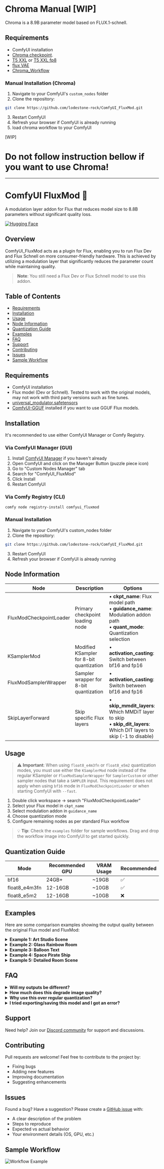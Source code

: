 # Chroma Manual [WIP]
Chroma is a 8.9B parameter model based on FLUX.1-schnell.

## Requirements

- ComfyUI installation
- [Chroma checkpoint](https://huggingface.co/lodestones/Chroma).
- [T5 XXL](https://huggingface.co/comfyanonymous/flux_text_encoders/resolve/main/t5xxl_fp16.safetensors) or [T5 XXL fp8](https://huggingface.co/comfyanonymous/flux_text_encoders/resolve/main/t5xxl_fp8_e4m3fn.safetensors)
- [flux VAE](https://huggingface.co/black-forest-labs/FLUX.1-schnell/resolve/main/ae.safetensors)
- [Chroma_Workflow](https://huggingface.co/lodestones/Chroma/resolve/main/simple_workflow.json)


### Manual Installation (Chroma)

1. Navigate to your ComfyUI's `custom_nodes` folder
2. Clone the repository:

```bash
git clone https://github.com/lodestone-rock/ComfyUI_FluxMod.git
```

3. Restart ComfyUI
4. Refresh your browser if ComfyUI is already running
5. load chroma workflow to your ComfyUI 

[WIP]

# Do not follow instruction bellow if you want to use Chroma! 
---

# ComfyUI FluxMod 🚀

A modulation layer addon for Flux that reduces model size to 8.8B parameters without significant quality loss.

[![Hugging Face](https://img.shields.io/badge/🤗%20Hugging%20Face-Modulation%20Layer-yellow)](https://huggingface.co/lodestone-horizon/flux-essence)

## Overview

ComfyUI_FluxMod acts as a plugin for Flux, enabling you to run Flux Dev and Flux Schnell on more consumer-friendly hardware. This is achieved by utilizing a modulation layer that significantly reduces the parameter count while maintaining quality.

> **Note**: You still need a Flux Dev or Flux Schnell model to use this addon.

## Table of Contents

- [Requirements](#requirements)
- [Installation](#installation)
- [Usage](#usage)
- [Node Information](#node-information)
- [Quantization Guide](#quantization-guide)
- [Examples](#examples)
- [FAQ](#faq)
- [Support](#support)
- [Contributing](#contributing)
- [Issues](#issues)
- [Sample Workflow](#sample-workflow)

## Requirements

- ComfyUI installation
- Flux model (Dev or Schnell). Tested to work with the original models, may not work with third party versions such as fine tunes.
- [universal_modulator.safetensors](https://huggingface.co/lodestone-horizon/flux-essence)
- [ComfyUI-GGUF](https://github.com/city96/ComfyUI-GGUF) installed if you want to use GGUF Flux models.

## Installation

It's recommended to use either ComfyUI Manager or Comfy Registry.

### Via ComfyUI Manager (GUI)

1. Install [ComfyUI Manager](https://github.com/ltdrdata/ComfyUI-Manager) if you haven't already
2. Open ComfyUI and click on the Manager Button (puzzle piece icon)
3. Go to "Custom Nodes Manager" tab
4. Search for "ComfyUI_FluxMod"
5. Click Install
6. Restart ComfyUI

### Via Comfy Registry (CLI)

```bash
comfy node registry-install comfyui_fluxmod
```

### Manual Installation

1. Navigate to your ComfyUI's custom_nodes folder
2. Clone the repository:

```bash
git clone https://github.com/lodestone-rock/ComfyUI_FluxMod.git
```

3. Restart ComfyUI
4. Refresh your browser if ComfyUI is already running

## Node Information

| Node                    | Description                              | Options                                                                                                                             |
| ----------------------- | ---------------------------------------- | ----------------------------------------------------------------------------------------------------------------------------------- |
| FluxModCheckpointLoader | Primary checkpoint loading node          | • **ckpt_name**: Flux model path<br>• **guidance_name**: Modulation addon path<br>• **quant_mode**: Quantization selection          |
| KSamplerMod             | Modified KSampler for 8-bit quantization | • **activation_casting**: Switch between bf16 and fp16                                                                              |
| FluxModSamplerWrapper   | Sampler wrapper for 8-bit quantization   | • **activation_casting**: Switch between bf16 and fp16                                                                              |
| SkipLayerForward        | Skip specific Flux layers                | • **skip_mmdit_layers**: Which MMDiT layer to skip<br>• **skip_dit_layers**: Which DIT layers to skip (-1 to disable)               |

## Usage

> ⚠️ **Important**: When using `float8_e4m3fn` or `float8_e5m2` quantization modes, you must use either the `KSamplerMod` node instead of the regular KSampler or `FluxModSamplerWrapper` for `SamplerCustom` or other sampler nodes that take a `SAMPLER` input. This requirement does not apply when using `bf16` mode in `FluxModCheckpointLoader` or when starting ComfyUI with `--fast`.

1. Double click workspace → search "FluxModCheckpointLoader"
2. Select your Flux model in `ckpt_name`
3. Select modulation addon in `guidance_name`
4. Choose quantization mode
5. Configure remaining nodes as per standard Flux workflow

> 💡 **Tip**: Check the `examples` folder for sample workflows. Drag and drop the workflow image into ComfyUI to get started quickly.

## Quantization Guide

| Mode          | Recommended GPU | VRAM Usage | Recommended |
| ------------- | --------------- | ---------- | ----------- |
| bf16          | 24GB+           | ~19GB      | ✅          |
| float8_e4m3fn | 12-16GB         | ~10GB      | ✅          |
| float8_e5m2   | 12-16GB         | ~10GB      | ❌          |

## Examples

Here are some comparison examples showing the output quality between the original Flux model and FluxMod:

<details>
<summary><b>Example 1: Art Studio Scene</b></summary>

![Comparison 1](https://github.com/lodestone-rock/flux-mod/blob/main/examples/comparison_1.png)
**Prompt:** A photo of an art studio with a cabin design, there are paint splatters over much of the wooden furnishing, there are old style windows overlooking a lake outside with a slanted ceiling with large skylights letting in natural light. There is an easel with a half-finished painting. There is a paint palette that is placed on a wooden table. There are dust speckles floating in the air illuminated by the golden hour light. There is a woman standing in a colourful dress and ruby red shoes who is painting in front of the easel.

</details>

<details>
<summary><b>Example 2: Glass Rainbow Room</b></summary>

![Comparison 2](https://github.com/lodestone-rock/flux-mod/blob/main/examples/comparison_2.png)
**Prompt:** A photo of a room with the walls made of millions of pieces of shattered glass in rainbow colours, there is light shining through the glass causing a huge dispersion of colours across the scene. The light is refracting off all the glass in the room illuminating the room with bright hues from the colored glass.

</details>

<details>
<summary><b>Example 3: Balloon Text</b></summary>

![Comparison 3](https://github.com/lodestone-rock/flux-mod/blob/main/examples/comparison_3.png)
**Prompt:** Text made out of foil balloons saying "Hi there fellow traveller, make sure to star this GitHub! Thank you!"

</details>

<details>
<summary><b>Example 4: Space Pirate Ship</b></summary>

![Comparison 4](https://github.com/lodestone-rock/flux-mod/blob/main/examples/comparison_4.png)
**Prompt:** Concept art of a ornately decorated pirate ship in outer space that is floating through a nebula with spectacular blue and purple hues. There is dust that is around the ship as it sails through the cosmos, dispersing at the bow of the ship.

</details>

<details>
<summary><b>Example 5: Detailed Room Scene</b></summary>

![Comparison 5](https://github.com/lodestone-rock/flux-mod/blob/main/examples/comparison_5.png)
**Prompt:** A scene with a blue block and a red ball that is placed on top of the blue block. In the background there is a green door with pink walls. To the left of the door, there is a painting on the wall which is showing a scene of an ocean wave that is orange. To the right of the door, there is a portrait of a cat that has purple eyes. There is a window to the right side of the scene that is letting in light that has a shade of blue, illuminating the carpet which has a cyan hue. There is a bed on the left side of the room that has a white pillow with orange sheets. There is a bedside table with an orange lamp and a phone that is placed on top of it. To the right side of the beside table, there is a green bin with a red recycling logo on it.

</details>

## FAQ

<details>
<summary><b>Will my outputs be different?</b></summary>
Yes, outputs will likely differ as we're reducing parameters. However, the difference is often minimal for most use cases.
</details>

<details>
<summary><b>How much does this degrade image quality?</b></summary>
Testing shows minimal quality degradation in most cases. The most notable exception is long text generation, which shows a moderate degradation.
</details>

<details>
<summary><b>Why use this over regular quantization?</b></summary>
You don't have to use this over regular quantisation! You can combine them, or if you don't want to use quantisation at all and you have enough VRAM, you can also just stick with bf16. If you combine quantisation, you can make the model even smaller and allow it to run on consumer hardware.
</details>

<details>
<summary><b>I tried exporting/saving this model and I got an error?</b></summary>
This model has a completely different architecture compared to the original Flux and none of the current methods for exporting/saving models would support it. This is why we needed to have this custom node created in the first place, since otherwise it wouldn't load properly.
</details>

## Support

Need help? Join our [Discord community](https://discord.gg/UxBAMcpqDU) for support and discussions.

## Contributing

Pull requests are welcome! Feel free to contribute to the project by:

- Fixing bugs
- Adding new features
- Improving documentation
- Suggesting enhancements

## Issues

Found a bug? Have a suggestion? Please create a [GitHub issue](https://github.com/lodestone-rock/ComfyUI_FluxMod/issues) with:

- A clear description of the problem
- Steps to reproduce
- Expected vs actual behavior
- Your environment details (OS, GPU, etc.)

## Sample Workflow

![Workflow Example](https://github.com/lodestone-rock/flux-mod/blob/main/examples/workflow.png)
